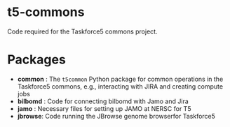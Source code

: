 # t5-commons
Code required for the Taskforce5 commons project. 

# Packages
* **common** :  The `t5common` Python package for common operations in the Taskforce5 commons, e.g., interacting with JIRA and creating compute jobs
* **bilbomd** : Code for connecting bilbomd with Jamo and Jira
* **jamo** : Necessary files for setting up JAMO at NERSC for T5
* **jbrowse**: Code running the JBrowse genome browserfor Taskforce5
